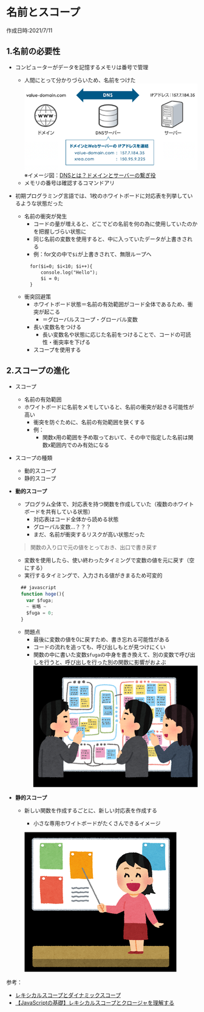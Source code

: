 # 名前とスコープ
作成日時:2021/7/11

## 1.名前の必要性
* コンピューターがデータを記憶するメモリは番号で管理
  * 人間にとって分かりづらいため、名前をつけた
  ![](2021-07-12-21-40-42.png)
  ※イメージ図：[DNSとは？ドメインとサーバーの繋ぎ役](https://www.value-domain.com/media/dns/)
  * メモリの番号は確認するコマンドアリ

* 初期プログラミング言語では、1枚のホワイトボードに対応表を列挙しているような状態だった
  * 名前の衝突が発生
    * コードの量が増えると、どこでどの名前を何の為に使用していたのかを把握しづらい状態に
    * 同じ名前の変数を使用すると、中に入っていたデータが上書きされる
    * 例：for文の中で`$i`が上書きされて、無限ループへ
    ```
      for($i=0; $i<10; $i++){
          console.log("Hello");
          $i = 0;
      }
    ```
  * 衝突回避策
    * ホワイトボード状態＝名前の有効範囲がコード全体であるため、衝突が起こる
      * ＝グローバルスコープ・グローバル変数
    * 長い変数名をつける
      * 長い変数名や状態に応じた名前をつけることで、コードの可読性・衝突率を下げる
    * スコープを使用する

## 2.スコープの進化
* スコープ
  * 名前の有効範囲
  * ホワイトボードに名前をメモしていると、名前の衝突が起きる可能性が高い
    * 衝突を防ぐために、名前の有効範囲を狭くする
    * 例：
      * 関数x用の範囲を予め取っておいて、その中で指定した名前は関数x範囲内でのみ有効になる

* スコープの種類
  * 動的スコープ
  * 静的スコープ

* **動的スコープ**
  * プログラム全体で、対応表を持つ関数を作成していた（複数のホワイトボードを共有している状態）
      * 対応表はコード全体から読める状態
      * グローバル変数…？？？
      * まだ、名前が衝突するリスクが高い状態だった
  > 関数の入り口で元の値をとっておき、出口で書き戻す
  * 変数を使用したら、使い終わったタイミングで変数の値を元に戻す（空にする）
  * 実行するタイミングで、入力される値がきまるため可変的
  
  ```javascript
    ## javascript
    function hoge(){
      var $fuga;
      ~ 省略 ~
      $fuga = 0;
    }
  ```
    * 問題点
      * 最後に変数の値を0に戻すため、書き忘れる可能性がある
      * コードの流れを追っても、呼び出しもとが見つけにくい
      * 関数の中に書いた変数`$fuga`の中身を書き換えて、別の変数で呼び出しを行うと、呼び出しを行った別の関数に影響がおよぶ
      ![](2021-07-16-00-00-04.png)

* **静的スコープ**
  * 新しい関数を作成するごとに、新しい対応表を作成する
    * 小さな専用ホワイトボードがたくさんできるイメージ
      
    ![](2021-07-16-00-00-32.png)

参考：
* [レキシカルスコープとダイナミックスコープ](https://jutememo.blogspot.com/2012/03/blog-post.html)
* [【JavaScriptの基礎】レキシカルスコープとクロージャを理解する](https://wemo.tech/904#index_id5)